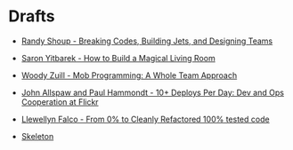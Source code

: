 # Drafts

* [Randy Shoup - Breaking Codes, Building Jets, and Designing Teams](breaking-codes-building-jets-and-designing-teams)
* [Saron Yitbarek - How to Build a Magical Living Room](how-to-build-a-magical-living-room)
* [Woody Zuill - Mob Programming: A Whole Team Approach](mob-programming-a-whole-team-approach)


* [John Allspaw and Paul Hammondt - 10+ Deploys Per Day: Dev and Ops Cooperation at Flickr](ten-plus-deploys-per-day)
* [Llewellyn Falco - From 0% to Cleanly Refactored 100% tested code](from-0-to-clean-refactored-100-tested-code)

* [Skeleton](skeleton)

<!--

-->

